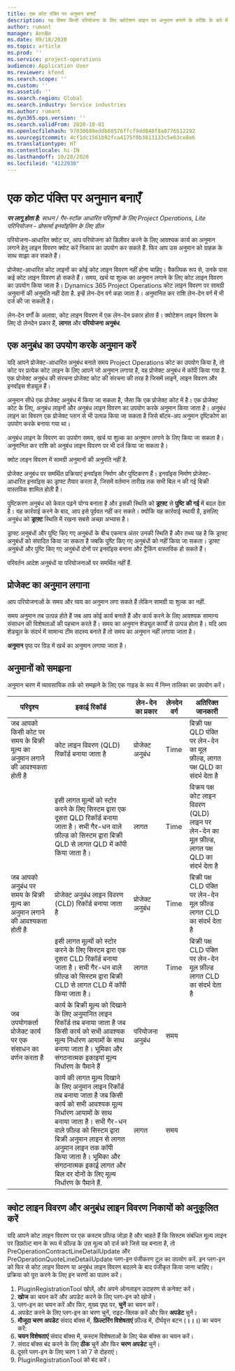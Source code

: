```yaml
---
title: एक कोट पंक्ति पर अनुमान बनाएँ
description: यह विषय किसी परियोजना के लिए क्वोटेशन लाइन पर अनुमान बनाने के तरीके के बारे में जानकारी देता है.
author: rumant
manager: AnnBe
ms.date: 09/18/2020
ms.topic: article
ms.prod: ''
ms.service: project-operations
audience: Application User
ms.reviewer: kfend
ms.search.scope: ''
ms.custom: ''
ms.assetid: ''
ms.search.region: Global
ms.search.industry: Service industries
ms.author: rumant
ms.dyn365.ops.version: ''
ms.search.validFrom: 2020-10-01
ms.openlocfilehash: 97030689eddb88576ffcf9dd848f8a0776512192
ms.sourcegitcommit: 4cf1dc1561b92fca4175f0b3813133c5e63ce8e6
ms.translationtype: HT
ms.contentlocale: hi-IN
ms.lasthandoff: 10/28/2020
ms.locfileid: "4122930"
---
```

# <a name="create-estimates-on-a-quote-line"></a>एक कोट पंक्ति पर अनुमान बनाएँ

_**पर लागू होता है:** साधन / गैर-स्टॉक आधारित परिदृश्यों के लिए Project Operations, Lite परिनियोजन - प्रोफार्मा इनवॉइसिंग के लिए डील_

परियोजना-आधारित क्वोट पर, आप परियोजना को डिलीवर करने के लिए आवश्यक कार्य का अनुमान लगाने हेतु लाइन विवरण क्वोट करें निकाय का उपयोग कर सकते हैं. फिर आप उस अनुमान को ग्राहक के साथ साझा कर सकते हैं।

प्रोजेक्ट-आधारित कोट लाइनों का कोई कोट लाइन विवरण नहीं होना चाहिए। वैकल्पिक रूप से, उनके पास कई कोट लाइन विवरण हो सकते हैं। समय, खर्च या शुल्क का अनुमान लगाने के लिए कोट लाइन विवरण का उपयोग किया जाता है। Dynamics 365 Project Operations कोट लाइन विवरण पर सामग्री अनुमानों की अनुमति नहीं देता है. इन्हें लेन-देन वर्ग कहा जाता है। अनुमानित कर राशि लेन-देन वर्ग में भी दर्ज की जा सकती है।

लेन-देन वर्गों के अलावा, कोट लाइन विवरण में एक लेन-देन प्रकार होता है। क्वोटेशन लाइन विवरण के लिए दो लेनदेन प्रकार हैं, **लागत** और **परियोजना अनुबंध**.

## <a name="estimate-by-using-a-contract"></a>एक अनुबंध का उपयोग करके अनुमान करें

यदि आपने प्रोजेक्ट-आधारित अनुबंध बनाते समय Project Operations कोट का उपयोग किया है, तो कोट पर प्रत्येक कोट लाइन के लिए आपने जो अनुमान लगाया है, वह प्रोजेक्ट अनुबंध में कॉपी किया गया है. एक प्रोजेक्ट अनुबंध की संरचना प्रोजेक्ट कोट की संरचना की तरह है जिसमें लाइनें, लाइन विवरण और इनवॉइस शेड्यूल हैं।

अनुमान सीधे एक प्रोजेक्ट अनुबंध में किया जा सकता है, जैसा कि एक प्रोजेक्ट कोट में है। एक प्रोजेक्ट कोट के लिए, अनुबंध लाइनों और अनुबंध लाइन विवरण का उपयोग करके अनुमान किया जाता है। अनुबंध लाइन का विवरण एक प्रोजेक्ट प्लान से भी उत्पन्न किया जा सकता है जिसे बॉटम-अप अनुमान दृष्टिकोण का उपयोग करके बनाया गया था।

अनुबंध लाइन के विवरण का उपयोग समय, खर्च या शुल्क का अनुमान लगाने के लिए किया जा सकता है। अनुमानित कर राशि को अनुबंध लाइन विवरण पर भी दर्ज किया जा सकता है।

क्वोट लाइन विवरण में सामग्री अनुमानों की अनुमति नहीं है.

प्रोजेक्ट अनुबंध पर समर्थित प्रक्रियाएं इनवॉइस निर्माण और पुष्टिकरण हैं। इनवॉइस निर्माण प्रोजेक्ट-आधारित इनवॉइस का ड्राफ्ट तैयार करता है, जिसमें वर्तमान तारीख तक सभी बिल न की गई बिक्री वास्तविक शामिल होती हैं।

पुष्टिकरण अनुबंध को केवल पढ़ने योग्य बनाता है और इसकी स्थिति को **ड्राफ़्ट** से **पुष्टि की गई** में बदल देता है। यह कार्रवाई करने के बाद, आप इसे पूर्ववत नहीं कर सकते। क्योंकि यह कार्रवाई स्थायी है, इसलिए अनुबंध को **ड्राफ़्ट** स्थिति में रखना सबसे अच्छा अभ्यास है।

ड्राफ्ट अनुबंधों और पुष्टि किए गए अनुबंधों के बीच एकमात्र अंतर उनकी स्थिति है और तथ्य यह है कि ड्राफ्ट अनुबंधों को संपादित किया जा सकता है जबकि पुष्टि किए गए अनुबंधों को नहीं किया जा सकता। ड्राफ्ट अनुबंधों और पुष्टि किए गए अनुबंधों दोनों पर इनवॉइस बनाना और ट्रैकिंग वास्तविक हो सकते हैं।

परिवर्तन आदेश अनुबंधों या परियोजनाओं पर समर्थित नहीं हैं.

## <a name="estimating-projects"></a>प्रोजेक्ट का अनुमान लगाना

आप परियोजनाओं के समय और व्यय का अनुमान लगा सकते हैं लेकिन सामग्री या शुल्क का नहीं.

समय अनुमान तब उत्पन्न होते हैं जब आप कोई कार्य बनाते हैं और कार्य करने के लिए आवश्यक सामान्य संसाधन की विशेषताओं की पहचान करते हैं। समय का अनुमान शेड्यूल कार्यों से उत्पन्न होता है। यदि आप शेड्यूल के संदर्भ में सामान्य टीम सदस्य बनाते हैं तो समय का अनुमान नहीं लगाया जाता है।

**अनुमान** पृष्ठ पर ग्रिड में खर्च का अनुमान लगाया जाता है।

## <a name="understand-estimation"></a>अनुमानों को समझना

अनुमान चरण में व्यावसायिक तर्क को समझने के लिए एक गाइड के रूप में निम्न तालिका का उपयोग करें।

| परिदृश्य                                                                                                                                                                                                                                                                                                                                          | इकाई रिकॉर्ड                                                                                                                                                                                                       | लेन-देन का प्रकार | लेनदेन वर्ग | अतिरिक्त जानकारी                                                            |
|---------------------------------------------------------------------------------------------------------------------------------------------------------------------------------------------------------------------------------------------------------------------------------------------------------------------------------------------------|---------------------------------------------------------------------------------------------------------------------------------------------------------------------------------------------------------------------|------------------|-------------|-----------------------------------------------------------------------------------|
| जब आपको किसी कोट पर समय के बिक्री मूल्य का अनुमान लगाने की आवश्यकता होती है                                                                                                                                                                                                                                                                                    | कोट लाइन विवरण (QLD) रिकॉर्ड बनाया जाता है                                                                                                                                                                               | प्रोजेक्ट अनुबंध | Time        | बिक्री पक्ष QLD पंक्ति पर लेन-देन का मूल फ़ील्ड, लागत पक्ष QLD का संदर्भ देता है |
|                                                                                                                                                                                                                                                                                     | इसी लागत मूल्यों को स्टोर करने के लिए सिस्टम द्वारा एक दूसरा QLD रिकॉर्ड बनाया जाता है। सभी गैर-धन वाले फ़ील्ड को सिस्टम द्वारा बिक्री QLD से लागत QLD में कॉपी किया जाता है।                                                                                                                                                                               | लागत | Time        | विक्रय पक्ष कोट लाइन विवरण (QLD) लाइन पर लेन-देन का मूल फ़ील्ड, लागत पक्ष QLD का संदर्भ देता है |
| जब आपको अनुबंध पर समय के बिक्री मूल्य का अनुमान लगाने की आवश्यकता होती है                                                                                                                                                                                                                                                                                 | प्रोजेक्ट अनुबंध लाइन विवरण (CLD) रिकॉर्ड बनाया जाता है                                                                                                                                                                    | प्रोजेक्ट अनुबंध | Time        | बिक्री पक्ष CLD पंक्ति पर लेन-देन मूल फ़ील्ड लागत CLD का संदर्भ देता है      |
|                                                                                                                                                                                                                                                                                  | इसी लागत मूल्यों को स्टोर करने के लिए सिस्टम द्वारा एक दूसरा CLD रिकॉर्ड बनाया जाता है। सभी गैर-धन वाले फ़ील्ड को सिस्टम द्वारा बिक्री CLD से लागत CLD में कॉपी किया जाता है।                                                                                                                                                                    | लागत | Time        | बिक्री पक्ष CLD पंक्ति पर लेन-देन मूल फ़ील्ड लागत CLD का संदर्भ देता है      |
| जब उपयोगकर्ता प्रोजेक्ट कार्य पर एक संसाधन का वर्णन करता है                                                                                                                                                                                                                                                                                            | कार्य के बिक्री मूल्य को दिखाने के लिए अनुमानित लाइन रिकॉर्ड तब बनाया जाता है जब किसी कार्य को सभी आवश्यक मूल्य निर्धारण आयामों के साथ बनाया जाता है। भूमिका और संगठनात्मक इकाइयां मूल्य निर्धारण के पैमाने हैं | परियोजना अनुबंध | समय        |                                                                                   |
|     | कार्य की लागत मूल्य दिखाने के लिए अनुमान लाइन रिकॉर्ड तब बनाया जाता है जब किसी कार्य को सभी आवश्यक मूल्य निर्धारण आयामों के साथ बनाया जाता है। सभी गैर-धन वाले फ़ील्ड को सिस्टम द्वारा बिक्री अनुमान लाइन से लागत अनुमान लाइन तक कॉपी किया जाता है। भूमिका और संगठनात्मक इकाई लागत और बिल दर दोनों के लिए मूल्य निर्धारण के पैमाने हैं.                                                                                                                                                                                                                | लागत             | समय           |                                                                                   |



## <a name="customize-the-quote-line-detail-and-contract-line-detail-entities"></a>क्वोट लाइन विवरण और अनुबंध लाइन विवरण निकायों को अनुकूलित करें

यदि आपने कोट लाइन विवरण पर एक कस्टम फ़ील्ड जोड़ा है और चाहते हैं कि सिस्टम संबंधित मूल्य लाइन पर डिफ़ॉल्ट मान के रूप में फ़ील्ड के उस मूल्य को दर्ज करे जिसे यह बनाता है, तो PreOperationContractLineDetailUpdate और PreOperationQuoteLineDetailUpdate प्लग-इन पंजीकरण टूल का उपयोग करें. इन प्लग-इन को फिर से कोट लाइन विवरण या अनुबंध लाइन विवरण बदलने के बाद पंजीकृत किया जाना चाहिए। प्रक्रिया को पूरा करने के लिए इन चरणों का पालन करें।

1. PluginRegistrationTool खोलें, और अपने ऑनलाइन उदाहरण से कनेक्ट करें।
2. **खोज** का चयन करें और अपडेट करने के लिए प्लग-इन को खोजें।
3. प्लग-इन का चयन करें और फिर, मुख्य पृष्ठ पर, **चुनें** का चयन करें।
4. अपडेट करने के लिए प्लग-इन का चरण चुनें, राइट-क्लिक करें और फिर **अपडेट** चुनें।
5. **मौजूदा चरण अपडेट** संवाद बॉक्स में, **फ़िल्टरिंग विशेषताएं** फ़ील्ड में, दीर्घवृत्त बटन (**।।।**) का चयन करें:
6. **चयन विशेषताएं** संवाद बॉक्स में, कस्टम विशेषताओं के लिए चेक बॉक्स का चयन करें।
7. संवाद बॉक्स बंद करने के लिए **ठीक** चुनें और फिर **चरण अपडेट** चुनें।
8. दूसरे प्लग-इन के लिए चरण 1 को 7 से दोहराएं।
9. PluginRegistrationTool को बंद करें।
